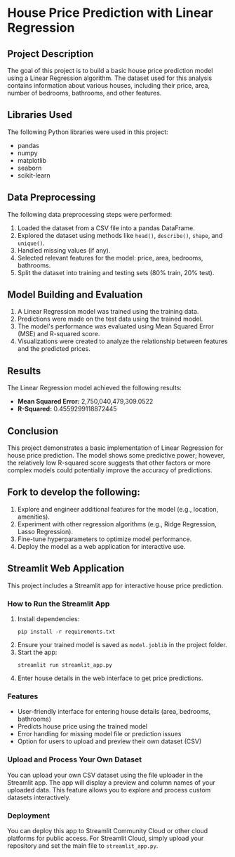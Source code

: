 # House Price Prediction with Linear Regression

## Project Description

The goal of this project is to build a basic house price prediction model using a Linear Regression algorithm. The dataset used for this analysis contains information about various houses, including their price, area, number of bedrooms, bathrooms, and other features.

## Libraries Used

The following Python libraries were used in this project:

- pandas
- numpy
- matplotlib
- seaborn
- scikit-learn

## Data Preprocessing

The following data preprocessing steps were performed:

1. Loaded the dataset from a CSV file into a pandas DataFrame.
2. Explored the dataset using methods like `head()`, `describe()`, `shape`, and `unique()`.
3. Handled missing values (if any).
4. Selected relevant features for the model: price, area, bedrooms, bathrooms.
5. Split the dataset into training and testing sets (80% train, 20% test).

## Model Building and Evaluation

1. A Linear Regression model was trained using the training data.
2. Predictions were made on the test data using the trained model.
3. The model's performance was evaluated using Mean Squared Error (MSE) and R-squared score.
4. Visualizations were created to analyze the relationship between features and the predicted prices.

## Results

The Linear Regression model achieved the following results:

- **Mean Squared Error:** 2,750,040,479,309.0522
- **R-Squared:** 0.4559299118872445

## Conclusion

This project demonstrates a basic implementation of Linear Regression for house price prediction. The model shows some predictive power; however, the relatively low R-squared score suggests that other factors or more complex models could potentially improve the accuracy of predictions.

## Fork to develop the following:

1. Explore and engineer additional features for the model (e.g., location, amenities).
2. Experiment with other regression algorithms (e.g., Ridge Regression, Lasso Regression).
3. Fine-tune hyperparameters to optimize model performance.
4. Deploy the model as a web application for interactive use.

## Streamlit Web Application

This project includes a Streamlit app for interactive house price prediction.

### How to Run the Streamlit App

1. Install dependencies:
	```
	pip install -r requirements.txt
	```
2. Ensure your trained model is saved as `model.joblib` in the project folder.
3. Start the app:
	```
	streamlit run streamlit_app.py
	```
4. Enter house details in the web interface to get price predictions.

### Features
- User-friendly interface for entering house details (area, bedrooms, bathrooms)
- Predicts house price using the trained model
- Error handling for missing model file or prediction issues
- Option for users to upload and preview their own dataset (CSV)

### Upload and Process Your Own Dataset
You can upload your own CSV dataset using the file uploader in the Streamlit app. The app will display a preview and column names of your uploaded data. This feature allows you to explore and process custom datasets interactively.

### Deployment
You can deploy this app to Streamlit Community Cloud or other cloud platforms for public access. For Streamlit Cloud, simply upload your repository and set the main file to `streamlit_app.py`.

